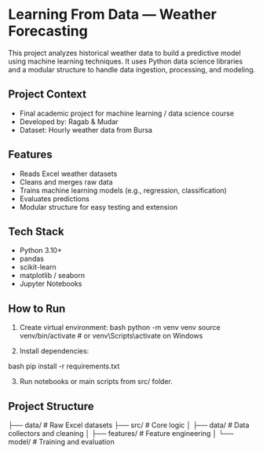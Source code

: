 # Learning From Data — Weather Forecasting

This project analyzes historical weather data to build a predictive model using machine learning techniques. It uses Python data science libraries and a modular structure to handle data ingestion, processing, and modeling.

## Project Context
- Final academic project for machine learning / data science course
- Developed by: Ragab & Mudar
- Dataset: Hourly weather data from Bursa

## Features
- Reads Excel weather datasets
- Cleans and merges raw data
- Trains machine learning models (e.g., regression, classification)
- Evaluates predictions
- Modular structure for easy testing and extension

## Tech Stack
- Python 3.10+
- pandas
- scikit-learn
- matplotlib / seaborn
- Jupyter Notebooks

## How to Run
1. Create virtual environment:
   bash
   python -m venv venv
   source venv/bin/activate  # or venv\\Scripts\\activate on Windows

2. Install dependencies:

bash
pip install -r requirements.txt

3. Run notebooks or main scripts from src/ folder.

## Project Structure

├── data/               # Raw Excel datasets
├── src/                # Core logic
│   ├── data/           # Data collectors and cleaning
│   ├── features/       # Feature engineering
│   └── model/          # Training and evaluation

